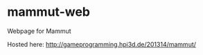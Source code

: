 mammut-web
==========

Webpage for Mammut

Hosted here: http://gameprogramming.hpi3d.de/201314/mammut/
